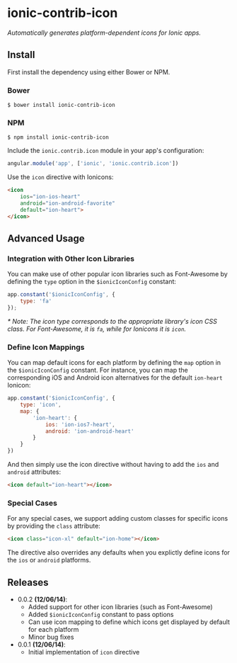 ionic-contrib-icon
==================

_Automatically generates platform-dependent icons for Ionic apps._

## Install

First install the dependency using either Bower or NPM.

### Bower

```shell
$ bower install ionic-contrib-icon
```

### NPM

```shell
$ npm install ionic-contrib-icon
```

Include the `ionic.contrib.icon` module in your app's configuration:

```javascript
angular.module('app', ['ionic', 'ionic.contrib.icon'])
```

Use the `icon` directive with Ionicons:

```html
<icon
    ios="ion-ios-heart"
    android="ion-android-favorite"
    default="ion-heart">
</icon>
```

## Advanced Usage

### Integration with Other Icon Libraries

You can make use of other popular icon libraries such as Font-Awesome by defining the `type` option in the `$ionicIconConfig` constant:

```javascript
app.constant('$ionicIconConfig', {
    type: 'fa'
});
```

_* Note: The icon type corresponds to the appropriate library's icon CSS class. For Font-Awesome, it is `fa`, while for Ionicons it is `icon`._

### Define Icon Mappings

You can map default icons for each platform by defining the `map` option in the `$ionicIconConfig` constant. For instance, you can map the corresponding iOS and Android icon alternatives for the default `ion-heart` Ionicon:

```javascript
app.constant('$ionicIconConfig', {
    type: 'icon',
    map: {
        'ion-heart': {
            ios: 'ion-ios7-heart',
            android: 'ion-android-heart'
        }
    }
})
```

And then simply use the icon directive without having to add the `ios` and `android` attributes:

```html
<icon default="ion-heart"></icon>
```

### Special Cases

For any special cases, we support adding custom classes for specific icons by providing the `class` attribute:

```html
<icon class="icon-xl" default="ion-home"></icon>
```

The directive also overrides any defaults when you explictly define icons for the `ios` or `android` platforms.

## Releases

- 0.0.2 __(12/06/14)__:
    - Added support for other icon libraries (such as Font-Awesome)
    - Added `$ionicIconConfig` constant to pass options
    - Can use icon mapping to define which icons get displayed by default for each platform
    - Minor bug fixes
- 0.0.1 __(12/06/14)__:
    - Initial implementation of `icon` directive
